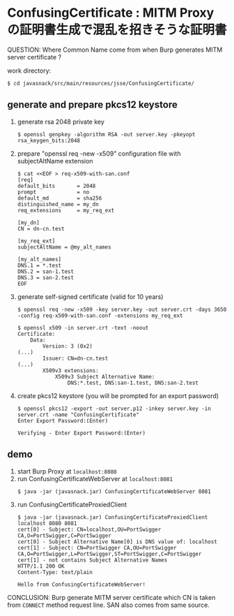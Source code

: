 # ConfusingCertificate : MITM Proxy の証明書生成で混乱を招きそうな証明書

QUESTION: Where Common Name come from when Burp generates MITM server certificate ?

work directory:

```
$ cd javasnack/src/main/resources/jsse/ConfusingCertificate/
```

## generate and prepare pkcs12 keystore

1. generate rsa 2048 private key
    ```
    $ openssl genpkey -algorithm RSA -out server.key -pkeyopt rsa_keygen_bits:2048
    ```
2. prepare "openssl req -new -x509" configuration file with subjectAltName extension
    ```
    $ cat <<EOF > req-x509-with-san.conf
    [req]
    default_bits       = 2048
    prompt             = no
    default_md         = sha256
    distinguished_name = my_dn
    req_extensions     = my_req_ext

    [my_dn]
    CN = dn-cn.test

    [my_req_ext]
    subjectAltName = @my_alt_names

    [my_alt_names]
    DNS.1 = *.test
    DNS.2 = san-1.test
    DNS.3 = san-2.test
    EOF
    ```
3. generate self-signed certificate (valid for 10 years)
    ```
    $ openssl req -new -x509 -key server.key -out server.crt -days 3650 -config req-x509-with-san.conf -extensions my_req_ext

    $ openssl x509 -in server.crt -text -noout
    Certificate:
        Data:
            Version: 3 (0x2)
    (...)
            Issuer: CN=dn-cn.test
    (...)
            X509v3 extensions:
                X509v3 Subject Alternative Name:
                    DNS:*.test, DNS:san-1.test, DNS:san-2.test
    ```
4. create pkcs12 keystore (you will be prompted for an export password)
    ```
    $ openssl pkcs12 -export -out server.p12 -inkey server.key -in server.crt -name "ConfusingCertificate"
    Enter Export Password:(Enter)

    Verifying - Enter Export Password:(Enter)
    ```

## demo

1. start Burp Proxy at `localhost:8080`
2. run ConfusingCertificateWebServer at `localhost:8081`
    ```
    $ java -jar (javasnack.jar) ConfusingCertificateWebServer 8081
    ```
3. run ConfusingCertificateProxiedClient
    ```
    $ java -jar (javasnack.jar) ConfusingCertificateProxiedClient localhost 8080 8081
    cert[0] - Subject: CN=localhost,OU=PortSwigger CA,O=PortSwigger,C=PortSwigger
    cert[0] - Subject Alternative Name[0] is DNS value of: localhost
    cert[1] - Subject: CN=PortSwigger CA,OU=PortSwigger CA,O=PortSwigger,L=PortSwigger,ST=PortSwigger,C=PortSwigger
    cert[1] - not contains Subject Alternative Names
    HTTP/1.1 200 OK
    Content-Type: text/plain

    Hello from ConfusingCertificateWebServer!
    ```

CONCLUSION: Burp generate MITM server certificate which CN is taken from `CONNECT` method request line.
SAN also comes from same source.
